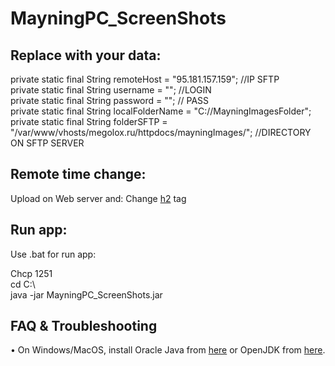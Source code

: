 # MayningPC_ScreenShots

## Replace with your data:

private static final String remoteHost = "95.181.157.159"; //IP SFTP <br>
private static final String username = ""; //LOGIN <br>
private static final String password = ""; // PASS <br>
private static final String localFolderName = "C://MayningImagesFolder"; <br>
private static final String folderSFTP = "/var/www/vhosts/megolox.ru/httpdocs/mayningImages/"; //DIRECTORY ON SFTP SERVER <br>

## Remote time change:
Upload on Web server and:
Change [h2](https://github.com/megoRU/MayningPC_ScreenShots/blob/5145292afde4f62e601c3ba4358f898e83b91335/index.html#L9) tag


## Run app:
Use .bat for run app:

Chcp 1251 <br>
cd C:\ <br>
java -jar MayningPC_ScreenShots.jar <br>

## FAQ & Troubleshooting

• On Windows/MacOS, install Oracle Java from [here](https://www.oracle.com/java/technologies/javase-downloads.html) or OpenJDK from [here](https://adoptopenjdk.net/).

